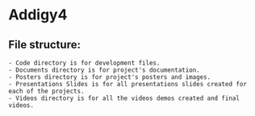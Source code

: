 # Addigy4

## File structure:
	- Code directory is for development files.
	- Documents directory is for project's documentation.
	- Posters directory is for project's posters and images.
	- Presentations Slides is for all presentations slides created for each of the projects.
	- Videos directory is for all the videos demos created and final videos.
